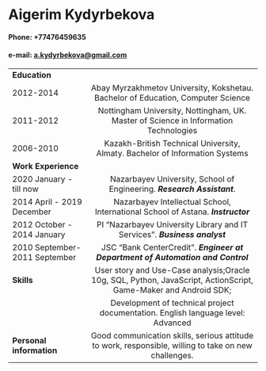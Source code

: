 # **Aigerim Kydyrbekova**
#### Phone: +77476459635 
#### e-mail: a.kydyrbekova@gmail.com


|        |              | 
| ------------- |:-------------:| 
| **Education** |                                                                          |
| 2012-2014     |  Abay Myrzakhmetov University, Kokshetau. Bachelor of Education, Computer Science| 
| 2011-2012      | Nottingham University, Nottingham, UK. Master of Science in Information Technologies      |  
| 2006-2010 | Kazakh-British Technical University, Almaty. Bachelor of Information Systems      |
| **Work Experience** |              |
| 2020 January - till now | Nazarbayev University, School of Engineering. ***Research Assistant***. |
| 2014 April - 2019 December | Nazarbayev Intellectual School, International School of Astana. ***Instructor*** | 
| 2012 October - 2014 January | PI “Nazarbayev University Library and IT Services”. ***Business analyst*** |
|2010 September- 2011 September | JSC “Bank CenterCredit”. ***Engineer at Department of Automation and Control*** |
|**Skills**|User story and Use-Case analysis;Oracle 10g, SQL, Python, JavaScript, ActionScript, Game-Maker and Android SDK;|
|            | Development of technical project documentation. English language level: Advanced |
|**Personal information** | Good communication skills, serious attitude to work, responsible, willing to take on new challenges.|
